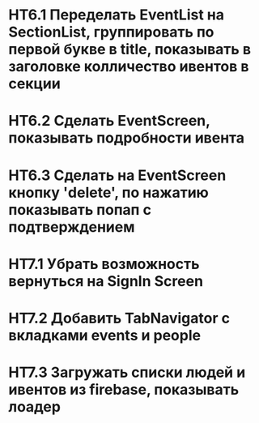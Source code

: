 # HT6.1 Переделать EventList на SectionList, группировать по первой букве в title, показывать в заголовке колличество ивентов в секции
# HT6.2 Сделать EventScreen, показывать подробности ивента
# HT6.3 Сделать на EventScreen кнопку 'delete', по нажатию показывать попап с подтверждением

# HT7.1 Убрать возможность вернуться на SignIn Screen
# HT7.2 Добавить TabNavigator с вкладками events и people
# HT7.3 Загружать списки людей и ивентов из firebase, показывать лоадер